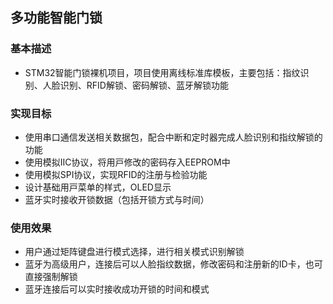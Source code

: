 ## 多功能智能门锁

### 基本描述

- STM32智能门锁裸机项目，项目使用离线标准库模板，主要包括：指纹识别、人脸识别、RFID解锁、密码解锁、蓝牙解锁功能

### 实现目标

- 使⽤串⼝通信发送相关数据包，配合中断和定时器完成⼈脸识别和指纹解锁的功能
- 使⽤模拟IIC协议，将⽤⼾修改的密码存⼊EEPROM中
- 使⽤模拟SPI协议，实现RFID的注册与检验功能 
- 设计基础⽤⼾菜单的样式，OLED显⽰ 
- 蓝⽛实时接收开锁数据（包括开锁⽅式与时间）

### 使用效果

- 用户通过矩阵键盘进行模式选择，进行相关模式识别解锁
- 蓝牙为高级用户，连接后可以人脸指纹数据，修改密码和注册新的ID卡，也可直接强制解锁
- 蓝牙连接后可以实时接收成功开锁的时间和模式
